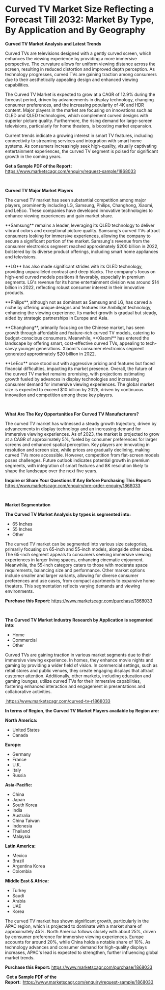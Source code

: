 <p><h1>Curved TV Market Size Reflecting a Forecast Till 2032: Market By Type, By Application and By Geography</h1></p><p><strong>Curved TV Market Analysis and Latest Trends</strong></p>
<p><p>Curved TVs are televisions designed with a gently curved screen, which enhances the viewing experience by providing a more immersive perspective. The curvature allows for uniform viewing distance across the screen, resulting in reduced distortion and improved depth perception. As technology progresses, curved TVs are gaining traction among consumers due to their aesthetically appealing design and enhanced viewing capabilities.</p><p>The Curved TV Market is expected to grow at a CAGR of 12.9% during the forecast period, driven by advancements in display technology, changing consumer preferences, and the increasing popularity of 4K and HDR content. Major players in the market are focusing on innovations such as OLED and QLED technologies, which complement curved designs with superior picture quality. Furthermore, the rising demand for large-screen televisions, particularly for home theaters, is boosting market expansion. </p><p>Current trends indicate a growing interest in smart TV features, including connectivity to streaming services and integration with smart home systems. As consumers increasingly seek high-quality, visually captivating entertainment experiences, the curved TV segment is poised for significant growth in the coming years.</p></p>
<p><strong>Get a Sample PDF of the Report:&nbsp;</strong> <a href="https://www.marketscagr.com/enquiry/request-sample/1868033?utm_campaign=3355&utm_medium=2&utm_source=Github&utm_content=ia&utm_term=15042025&utm_id=curved-tv">https://www.marketscagr.com/enquiry/request-sample/1868033</a></p>
<p>&nbsp;</p>
<p><strong>Curved TV Major Market Players</strong></p>
<p><p>The curved TV market has seen substantial competition among major players, prominently including LG, Samsung, Philips, Changhong, Xiaomi, and LeEco. These companies have developed innovative technologies to enhance viewing experiences and gain market share.</p><p>**Samsung** remains a leader, leveraging its QLED technology to deliver vibrant colors and exceptional picture quality. Samsung's curved TVs attract consumers looking for immersive experiences, allowing the company to secure a significant portion of the market. Samsung's revenue from the consumer electronics segment reached approximately $200 billion in 2022, bolstered by its diverse product offerings, including smart home appliances and televisions.</p><p>**LG** has also made significant strides with its OLED technology, providing unparalleled contrast and deep blacks. The company's focus on high-end curved models positions it favorably, especially in premium segments. LG's revenue for its home entertainment division was around $14 billion in 2022, reflecting robust consumer interest in their innovative products.</p><p>**Philips**, although not as dominant as Samsung and LG, has carved a niche by offering unique designs and features like Ambilight technology, enhancing the viewing experience. Its market growth is gradual but steady, aided by strategic partnerships in Europe and Asia.</p><p>**Changhong**, primarily focusing on the Chinese market, has seen growth through affordable and feature-rich curved TV models, catering to budget-conscious consumers. Meanwhile, **Xiaomi** has entered the landscape by offering smart, cost-effective curved TVs, appealing to tech-savvy younger generations. Xiaomi's consumer electronics segment generated approximately $20 billion in 2022.</p><p>**LeEco** once stood out with aggressive pricing and features but faced financial difficulties, impacting its market presence. Overall, the future of the curved TV market remains promising, with projections estimating growth fueled by advances in display technologies and increasing consumer demand for immersive viewing experiences. The global market size is expected to exceed $10 billion by 2025, driven by continuous innovation and competition among these key players.</p></p>
<p>&nbsp;</p>
<p><strong>What Are The Key Opportunities For Curved TV Manufacturers?</strong></p>
<p><p>The curved TV market has witnessed a steady growth trajectory, driven by advancements in display technology and an increasing demand for immersive viewing experiences. As of 2023, the market is projected to grow at a CAGR of approximately 5%, fueled by consumer preferences for larger screens and enhanced spatial perception. Key players are innovating in resolution and screen size, while prices are gradually declining, making curved TVs more accessible. However, competition from flat-screen models poses challenges. Future outlook indicates potential growth in premium segments, with integration of smart features and 8K resolution likely to shape the landscape over the next five years.</p></p>
<p><strong>Inquire or Share Your Questions If Any Before Purchasing This Report:</strong> <a href="https://www.marketscagr.com/enquiry/pre-order-enquiry/1868033?utm_campaign=3355&utm_medium=2&utm_source=Github&utm_content=ia&utm_term=15042025&utm_id=curved-tv">https://www.marketscagr.com/enquiry/pre-order-enquiry/1868033</a></p>
<p>&nbsp;</p>
<p><strong>Market Segmentation</strong></p>
<p><strong>The Curved TV Market Analysis by types is segmented into:</strong></p>
<p><ul><li>65 Inches</li><li>55 Inches</li><li>Other</li></ul></p>
<p><p>The curved TV market can be segmented into various size categories, primarily focusing on 65-inch and 55-inch models, alongside other sizes. The 65-inch segment appeals to consumers seeking immersive viewing experiences in larger living spaces, enhancing cinematic enjoyment. Meanwhile, the 55-inch category caters to those with moderate space requirements, balancing size and performance. Other market options include smaller and larger variants, allowing for diverse consumer preferences and use cases, from compact apartments to expansive home theaters. This segmentation reflects varying demands and viewing environments.</p></p>
<p><strong>Purchase this Report:&nbsp;</strong><a href="https://www.marketscagr.com/purchase/1868033?utm_campaign=3355&utm_medium=2&utm_source=Github&utm_content=ia&utm_term=15042025&utm_id=curved-tv">https://www.marketscagr.com/purchase/1868033</a></p>
<p>&nbsp;</p>
<p><strong>The Curved TV Market Industry Research by Application is segmented into:</strong></p>
<p><ul><li>Home</li><li>Commercial</li><li>Other</li></ul></p>
<p><p>Curved TVs are gaining traction in various market segments due to their immersive viewing experience. In homes, they enhance movie nights and gaming by providing a wider field of vision. In commercial settings, such as retail stores and public venues, they create engaging displays that attract customer attention. Additionally, other markets, including education and gaming lounges, utilize curved TVs for their immersive capabilities, fostering enhanced interaction and engagement in presentations and collaborative activities.</p></p>
<p><a href="https://www.marketscagr.com/curved-tv-r1868033?utm_campaign=3355&utm_medium=2&utm_source=Github&utm_content=ia&utm_term=15042025&utm_id=curved-tv">&nbsp;https://www.marketscagr.com/curved-tv-r1868033</a></p>
<p><strong>In terms of Region, the Curved TV Market Players available by Region are:</strong></p>
<p>
    <p> <strong> North America: </strong>
        <ul>
            <li>United States</li>
            <li>Canada</li>
        </ul>
        </p> 
    <p> <strong> Europe: </strong>
        <ul>
            <li>Germany</li>
            <li>France</li>
            <li>U.K.</li>
            <li>Italy</li>
            <li>Russia</li>
        </ul>
        </p> 
    <p> <strong> Asia-Pacific: </strong>
        <ul>
            <li>China</li>
            <li>Japan</li>
            <li>South Korea</li>
            <li>India</li>
            <li>Australia</li>
            <li>China Taiwan</li>
            <li>Indonesia</li>
            <li>Thailand</li>
            <li>Malaysia</li>
        </ul>
        </p> 
    <p> <strong> Latin America: </strong>
        <ul>
            <li>Mexico</li>
            <li>Brazil</li>
            <li>Argentina Korea</li>
            <li>Colombia</li>
        </ul>
        </p> 
    <p> <strong> Middle East & Africa: </strong>
        <ul>
            <li>Turkey</li>
            <li>Saudi</li>
            <li>Arabia</li>
            <li>UAE</li>
            <li>Korea</li>
        </ul>
    </p>
    </p>
<p><p>The curved TV market has shown significant growth, particularly in the APAC region, which is projected to dominate with a market share of approximately 45%. North America follows closely with about 25%, driven by consumer preference for immersive viewing experiences. Europe accounts for around 20%, while China holds a notable share of 10%. As technology advances and consumer demand for high-quality displays increases, APAC's lead is expected to strengthen, further influencing global market trends.</p></p>
<p><strong>Purchase this Report: </strong><a href="https://www.marketscagr.com/purchase/1868033?utm_campaign=3355&utm_medium=2&utm_source=Github&utm_content=ia&utm_term=15042025&utm_id=curved-tv">https://www.marketscagr.com/purchase/1868033</a></p>
<p>&nbsp;<strong>Get a Sample PDF of the Report:&nbsp;&nbsp;</strong><a href="https://www.marketscagr.com/enquiry/request-sample/1868033?utm_campaign=3355&utm_medium=2&utm_source=Github&utm_content=ia&utm_term=15042025&utm_id=curved-tv">https://www.marketscagr.com/enquiry/request-sample/1868033</a></p>
<p><strong></strong></p>
<p><p></p><p></p><p></p></p>